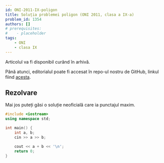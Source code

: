 ```yaml
---
id: ONI-2011-IX-poligon
title: Soluția problemei poligon (ONI 2011, clasa a IX-a)
problem_id: 1354
authors: []
# prerequisites:
#    - placeholder
tags:
    - ONI
    - clasa IX
---
```

Articolul va fi disponibil curând în arhivă.

Până atunci, editorialul poate fi accesat în repo-ul nostru de GitHub, linkul fiind [acesta](https://github.com/roalgo-discord/Romanian-Olympiad-Solutions/blob/main/ONI%20(national%20olympiad)/2011/09/poligon.pdf).

## Rezolvare

Mai jos puteți găsi o soluție neoficială care ia punctajul maxim.

```cpp
#include <iostream>
using namespace std;

int main() {
    int a, b;
    cin >> a >> b;

    cout << a + b << '\n';
    return 0;
}
```
